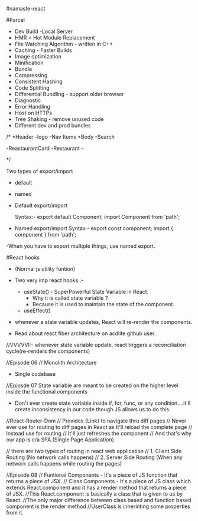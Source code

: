 #namaste-react

#Parcel

- Dev Build
-Local Server
- HMR = Hot Module Replacement
- File Watching Algorithm - written in C++
- Caching - Faster Builds
- Image optimization
- Minification
- Bundle
- Compressing
- Consistent Hashing
- Code Splitting
- Differential Bundling - support older browser
- Diagnostic
- Error Handling
- Host on HTTPs
- Tree Shaking - remove unused code
- Different dev and prod bundles

/*
*Header
  -logo
  -Nav Items
*Body
  -Search

  -ReastaurantCard
    -Restaurant
      -

*/

Two types of export/import

- default
- named

- Default export/import

  Syntax:-
    export default Component;
    import Component from 'path';

- Named export/import
Syntax:-
export const component;
import { component } from 'path';

-When you have to export multiple things, use named export.


#React hooks
- (Normal js utility funtion)
- Two very imp react hooks :-
    - useState() - SuperPowerful State Variable in React.
        - Why it is called state variable ?
        - Because it is used to maintain the state of the component.
    - useEffect()

- whenever a state variable updates, React will re-render the components.

- Read about react fiber architecture on acdlite github user.

//VVVVVI:-  whenever state variable update, react triggers a reconciliation cycle(re-renders the components)

//Episode 06
// Monolith Architecture
- Single codebase

//Epiosde 07
State variable are meant to be created on the higher level inside the functional components
- Don't ever create state variable inside if, for, func, or  any condition....it'll create inconsistency in our code
though JS allows us to do this.

//React-Router-Dom
// Provides {Link} to navigate thru diff pages
// Never ever use <a></a> for routing to diff pages in React as It'll reload the complete page
// Instead use <Link to = "path"></Link> for routing
// It'll just refreshes the component
// And that's why our app is c/a SPA.(Single Page Application)

// there are two types of routing in react web application
// 1. Client Side Routing (No network calls happens)
// 2. Server Side Routing (When any network calls happens while routing the pages)

//Episode 08
// Funtional Components - It's a piece of JS function that returns a piece of JSX.
// Class Components - It's a piece of JS class which extends React.component and it has a render method that returns a piece of JSX.
//This React.component is basically a class that is given to us by React.
//The only major difference between class based and function based component is the render method
//UserClass is inherinting some properties from it.
